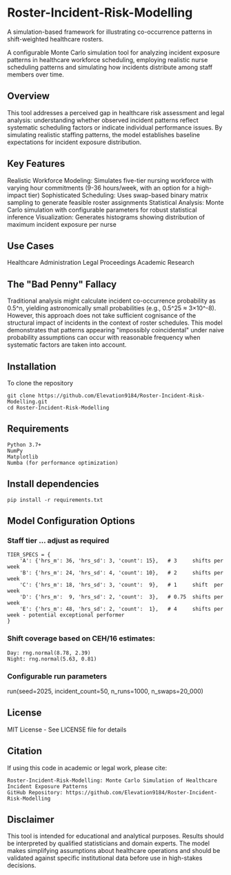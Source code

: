 # Roster-Incident-Risk-Modelling
A simulation-based framework for illustrating co-occurrence patterns in shift-weighted healthcare rosters.

A configurable Monte Carlo simulation tool for analyzing incident exposure patterns in healthcare workforce scheduling, employing realistic nurse scheduling patterns and simulating how incidents distribute among staff members over time.

## Overview
This tool addresses a perceived gap in healthcare risk assessment and legal analysis: understanding whether observed incident patterns reflect systematic scheduling factors or indicate individual performance issues. By simulating realistic staffing patterns, the model establishes baseline expectations for incident exposure distribution.

## Key Features
Realistic Workforce Modeling: Simulates five-tier nursing workforce with varying hour commitments (9-36 hours/week, with an option for a high-impact tier)
Sophisticated Scheduling: Uses swap-based binary matrix sampling to generate feasible roster assignments
Statistical Analysis: Monte Carlo simulation with configurable parameters for robust statistical inference
Visualization: Generates histograms showing distribution of maximum incident exposure per nurse

## Use Cases
Healthcare Administration
Legal Proceedings
Academic Research

## The "Bad Penny" Fallacy
Traditional analysis might calculate incident co-occurrence probability as 0.5^n, yielding astronomically small probabilities (e.g., 0.5^25 ≈ 3×10^-8). However, this approach does not take sufficient cognisance of the structural impact of  incidents in the context of roster schedules. This model demonstrates that patterns appearing "impossibly coincidental" under naive probability assumptions can occur with reasonable frequency when systematic factors are taken into account.

## Installation
To clone the repository
```
git clone https://github.com/Elevation9184/Roster-Incident-Risk-Modelling.git
cd Roster-Incident-Risk-Modelling
```
## Requirements
```
Python 3.7+
NumPy
Matplotlib
Numba (for performance optimization)
```
## Install dependencies
```
pip install -r requirements.txt
```

## Model Configuration Options
### Staff tier ... adjust as required
```
TIER_SPECS = {
    'A': {'hrs_m': 36, 'hrs_sd': 3, 'count': 15},   # 3     shifts per week
    'B': {'hrs_m': 24, 'hrs_sd': 4, 'count': 10},   # 2     shifts per week
    'C': {'hrs_m': 18, 'hrs_sd': 3, 'count':  9},   # 1     shift  per week
    'D': {'hrs_m':  9, 'hrs_sd': 2, 'count':  3},   # 0.75  shifts per week
    'E': {'hrs_m': 48, 'hrs_sd': 2, 'count':  1},   # 4     shifts per week - potential exceptional performer
}
```
### Shift coverage based on CEH/16 estimates:
```
Day: rng.normal(8.78, 2.39) 
Night: rng.normal(5.63, 0.81)
```
### Configurable run parameters
run(seed=2025, incident_count=50, n_runs=1000, n_swaps=20_000)

## License
MIT License - See LICENSE file for details

## Citation
If using this code in academic or legal work, please cite:
```
Roster-Incident-Risk-Modelling: Monte Carlo Simulation of Healthcare Incident Exposure Patterns
GitHub Repository: https://github.com/Elevation9184/Roster-Incident-Risk-Modelling
```
## Disclaimer
This tool is intended for educational and analytical purposes. Results should be interpreted by qualified statisticians and domain experts. The model makes simplifying assumptions about healthcare operations and should be validated against specific institutional data before use in high-stakes decisions.

